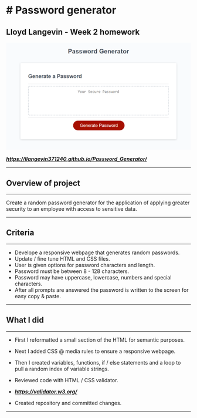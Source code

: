# # Password generator

## Lloyd Langevin - Week 2 homework

![Password_Gen_Preview](https://github.com/llangevin371240/Password_Generator/blob/main/Assets/Password_Gen_Preview.png)

***https://llangevin371240.github.io/Password_Generator/***

--------------------------------------------------------------------------------------------
## Overview of project
--------------------------------------------------------------------------------------------

Create a random password generator for the application of applying greater security 
to an employee with access to sensitive data.

--------------------------------------------------------------------------------------------
## Criteria
--------------------------------------------------------------------------------------------

* Develope a responsive webpage that generates random passwords.
* Update / fine tune HTML and CSS files.
* User is given options for password characters and length.
* Password must be between 8 - 128 characters.
* Password may have uppercase, lowercase, numbers and special characters.
* After all prompts are answered the password is written to the screen for easy copy & paste.

--------------------------------------------------------------------------------------------
## What I did
--------------------------------------------------------------------------------------------

* First I reformatted a small section of the HTML for semantic purposes.

* Next I added CSS @ media rules to ensure a responsive webpage.

* Then I created variables, functions, if / else statements and a loop to pull a random index of variable strings.

* Reviewed code with HTML / CSS validator.
 * ***https://validator.w3.org/***

* Created repository and committed changes.
--------------------------------------------------------------------------------------------